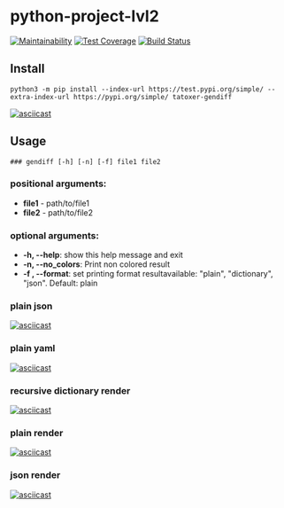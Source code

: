 # python-project-lvl2
[![Maintainability](https://api.codeclimate.com/v1/badges/062b0c622abd1459f96b/maintainability)](https://codeclimate.com/github/Tatoxer/python-project-lvl2/maintainability) [![Test Coverage](https://api.codeclimate.com/v1/badges/062b0c622abd1459f96b/test_coverage)](https://codeclimate.com/github/Tatoxer/python-project-lvl2/test_coverage) [![Build Status](https://travis-ci.org/Tatoxer/python-project-lvl2.svg?branch=master)](https://travis-ci.org/Tatoxer/python-project-lvl2)


## Install
```
python3 -m pip install --index-url https://test.pypi.org/simple/ --extra-index-url https://pypi.org/simple/ tatoxer-gendiff
```
[![asciicast](https://asciinema.org/a/dNlIH1b0Be5ibGw3wDveH1eTu.svg)](https://asciinema.org/a/dNlIH1b0Be5ibGw3wDveH1eTu)

## Usage
```### gendiff [-h] [-n] [-f] file1 file2```

### positional arguments:
  * **file1** - path/to/file1
  * **file2** - path/to/file2

### optional arguments:
  * **-h, --help**:            show this help message and exit
  * **-n, --no_colors**:       Print non colored result
  * **-f , --format**: set printing format resultavailable: "plain", "dictionary", "json". Default: plain


### plain json
[![asciicast](https://asciinema.org/a/5y1DYgx9lXz3tIrko828MMW64.svg)](https://asciinema.org/a/5y1DYgx9lXz3tIrko828MMW64)

### plain yaml
[![asciicast](https://asciinema.org/a/Ffnzunyn9mogXT7ZGc9qf0pan.svg)](https://asciinema.org/a/Ffnzunyn9mogXT7ZGc9qf0pan)

### recursive dictionary render
[![asciicast](https://asciinema.org/a/XRvlCCrNv0yA5PDbGSbU7KNRZ.svg)](https://asciinema.org/a/XRvlCCrNv0yA5PDbGSbU7KNRZ)

### plain render
[![asciicast](https://asciinema.org/a/OPstg5OCi7BQqP5CcuoN1L72n.svg)](https://asciinema.org/a/OPstg5OCi7BQqP5CcuoN1L72n)

### json render
[![asciicast](https://asciinema.org/a/lSBegOk5eF5glnhCk77ML8lN9.svg)](https://asciinema.org/a/lSBegOk5eF5glnhCk77ML8lN9)
